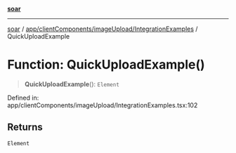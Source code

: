 [**soar**](../../../../../README.md)

***

[soar](../../../../../modules.md) / [app/clientComponents/imageUpload/IntegrationExamples](../README.md) / QuickUploadExample

# Function: QuickUploadExample()

> **QuickUploadExample**(): `Element`

Defined in: app/clientComponents/imageUpload/IntegrationExamples.tsx:102

## Returns

`Element`
